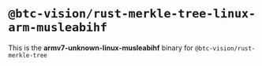 # `@btc-vision/rust-merkle-tree-linux-arm-musleabihf`

This is the **armv7-unknown-linux-musleabihf** binary for `@btc-vision/rust-merkle-tree`
